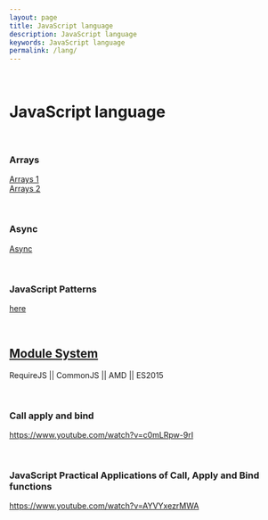 ```yaml
---
layout: page
title: JavaScript language
description: JavaScript language
keywords: JavaScript language
permalink: /lang/
---
```


<br/>

# JavaScript language

<br/>

### Arrays

<a href="/lang/arrays/1/">Arrays 1</a>  
<a href="/lang/arrays/2/">Arrays 2</a>

<br/>

### Async

<a href="/lang/async/">Async</a>

<br/>

### JavaScript Patterns

<a href="https://github.com/webmakaka/javascript-patterns">here</a>

<br/>

## <a href="/module-system/">Module System</a>

RequireJS || CommonJS || AMD || ES2015

<br/>

### Call apply and bind

https://www.youtube.com/watch?v=c0mLRpw-9rI

<br/>

### JavaScript Practical Applications of Call, Apply and Bind functions

https://www.youtube.com/watch?v=AYVYxezrMWA
